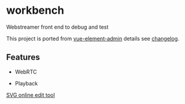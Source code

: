 # workbench
Webstreamer front end to debug and test

This project is ported from [vue-element-admin](https://github.com/PanJiaChen/vue-element-admin) details see [changelog](./CHANGELOG.md).


## Features

* WebRTC


* Playback




[SVG online edit tool](https://c.runoob.com/more/svgeditor)